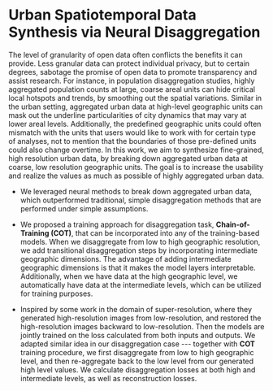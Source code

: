 # Urban Spatiotemporal Data Synthesis via Neural Disaggregation

The level of granularity of open data often conflicts the benefits it can provide. Less granular data can protect individual privacy, but to certain degrees, sabotage the promise of open data to promote transparency and assist research. For instance, in population disaggregation studies, highly aggregated population counts at large, coarse areal units can hide critical local hotspots and trends, by smoothing out the spatial variations. Similar in the urban setting, aggregated urban data at high-level geographic units can mask out the underline particularities of city dynamics that may vary at lower areal levels. Additionally, the predefined geographic units could often mismatch with the units that users would like to work with for certain type of analyses, not to mention that the boundaries of those pre-defined units could also change overtime. In this work, we aim to synthesize fine-grained, high resolution urban data, by breaking down aggregated urban data at coarse, low resolution geographic units. The goal is to increase the usability and realize the values as much as possible of highly aggregated urban data. 

- We leveraged neural methods to break down aggregated urban data, which outperformed traditional, simple disaggregation methods that are performed under simple assumptions. 

- We proposed a training approach for disaggregation task, **Chain-of-Training (COT)**, that can be incorporated into any of the training-based models. When we disaggregate from low to high geographic resolution, we add transitional disaggregation steps by incorporating intermediate geographic dimensions. The advantage of adding intermediate geographic dimensions is that it makes the model layers interpretable. Additionally, when we have data at the high geographic level, we automatically have data at the intermediate levels, which can be utilized for training purposes.

- Inspired by some work in the domain of super-resolution, where they generated high-resolution images from low-resolution, and restored the high-resolution images backward to low-resolution. Then the models are jointly trained on the loss calculated from both inputs and outputs. We adapted similar idea in our disaggregation case --- together with **COT** training procedure, we first disaggregate from low to high geographic level, and then re-aggregate back to the low level from our generated high level values. We calculate disaggregation losses at both high and intermediate levels, as well as reconstruction losses.
